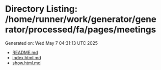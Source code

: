 # Directory Listing: /home/runner/work/generator/generator/processed/fa/pages/meetings
Generated on: Wed May  7 04:31:13 UTC 2025

- [README.md](README.md)
- [index.html.md](index.html.md)
- [show.html.md](show.html.md)
